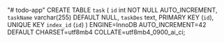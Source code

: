 "# todo-app" 
CREATE TABLE `task` (
  `id` int NOT NULL AUTO_INCREMENT,
  `taskName` varchar(255) DEFAULT NULL,
  `taskDes` text,
  PRIMARY KEY (`id`),
  UNIQUE KEY `index_id` (`id`)
) ENGINE=InnoDB AUTO_INCREMENT=42 DEFAULT CHARSET=utf8mb4 COLLATE=utf8mb4_0900_ai_ci;